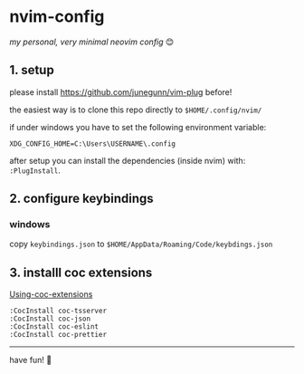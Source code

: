# nvim-config

_my personal, very minimal neovim config_ :blush:

## 1. setup

please install https://github.com/junegunn/vim-plug before!

the easiest way is to clone this repo directly to `$HOME/.config/nvim/`

if under windows you have to set the following environment variable:

```
XDG_CONFIG_HOME=C:\Users\USERNAME\.config
```

after setup you can install the dependencies (inside nvim) with: `:PlugInstall`.

## 2. configure keybindings

### windows

copy `keybindings.json` to `$HOME/AppData/Roaming/Code/keybdings.json`

## 3. installl coc extensions

[Using-coc-extensions](https://github.com/neoclide/coc.nvim/wiki/Using-coc-extensions#implemented-coc-extensions)

```
:CocInstall coc-tsserver
:CocInstall coc-json
:CocInstall coc-eslint
:CocInstall coc-prettier
```

---

have fun!
:cherry_blossom:
